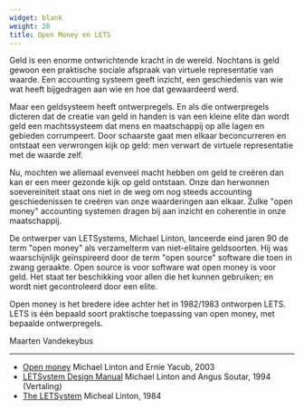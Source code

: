 ```yaml
---
widget: blank
weight: 20
title: Open Money en LETS
---
```


Geld is een enorme ontwrichtende kracht in de wereld. Nochtans is geld gewoon een praktische sociale afspraak van virtuele representatie van waarde. Een accounting systeem geeft inzicht, een geschiedenis van wie wat heeft bijgedragen aan wie en hoe dat gewaardeerd werd.

Maar een geldsysteem heeft ontwerpregels. En als die ontwerpregels dicteren dat de creatie van geld in handen is van een kleine elite dan wordt geld een machtssysteem dat mens en maatschappij op alle lagen en gebieden corrumpeert. Door schaarste gaat men elkaar beconcurreren en ontstaat een verwrongen kijk op geld: men verwart de virtuele representatie met de waarde zelf.

Nu, mochten we allemaal evenveel macht hebben om geld te creëren dan kan er een meer gezonde kijk op geld ontstaan. Onze dan herwonnen soevereiniteit staat ons niet in de weg om nog steeds accounting geschiedenissen te creëren van onze waarderingen aan elkaar. Zulke "open money" accounting systemen dragen bij aan inzicht en coherentie in onze maatschappij.

De ontwerper van LETSystems, Michael Linton, lanceerde eind jaren 90 de term "open money" als verzamelterm van niet-elitaire geldsoorten. Hij was waarschijnlijk geïnspireerd door de term "open source" software die toen in zwang geraakte. Open source is voor software wat open money is voor geld. Het staat ter beschikking voor allen die het kunnen gebruiken; en wordt niet gecontroleerd door een elite.

Open money is het bredere idee achter het in 1982/1983 ontworpen LETS. LETS is één bepaald soort praktische toepassing van open money, met bepaalde ontwerpregels.

Maarten Vandekeybus

---

- [Open money](http://subsol.c3.hu/subsol_2/contributors0/lintontext.html) Michael Linton and Ernie Yacub, 2003
- [LETSystem Design Manual](https://manual.letsa.net/nl) Michael Linton and Angus Soutar, 1994 (Vertaling)
- [The LETSystem](https://www.context.org/iclib/ic07/linton/) Micheal Linton, 1984
